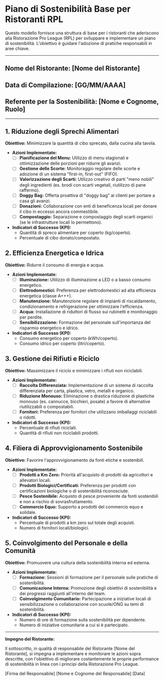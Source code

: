 # Piano di Sostenibilità Base per Ristoranti RPL

Questo modello fornisce una struttura di base per i ristoranti che aderiscono alla Ristorazione Pro League (RPL) per sviluppare e implementare un piano di sostenibilità. L'obiettivo è guidare l'adozione di pratiche responsabili in aree chiave.

---

## Nome del Ristorante: [Nome del Ristorante]
## Data di Compilazione: [GG/MM/AAAA]
## Referente per la Sostenibilità: [Nome e Cognome, Ruolo]

---

## 1. Riduzione degli Sprechi Alimentari

**Obiettivo:** Minimizzare la quantità di cibo sprecato, dalla cucina alla tavola.

*   **Azioni Implementate:**
    *   [ ] **Pianificazione del Menu:** Utilizzo di menu stagionali e ottimizzazione delle porzioni per ridurre gli avanzi.
    *   [ ] **Gestione delle Scorte:** Monitoraggio regolare delle scorte e adozione di un sistema "first-in, first-out" (FIFO).
    *   [ ] **Valorizzazione degli Scarti:** Utilizzo creativo di parti "meno nobili" degli ingredienti (es. brodi con scarti vegetali, riutilizzo di pane raffermo).
    *   [ ] **Doggy Bag:** Offerta proattiva di "doggy bag" ai clienti per portare a casa gli avanzi.
    *   [ ] **Donazioni:** Collaborazione con enti di beneficenza locali per donare il cibo in eccesso ancora commestibile.
    *   [ ] **Compostaggio:** Separazione e compostaggio degli scarti organici (se le infrastrutture locali lo permettono).

*   **Indicatori di Successo (KPI):**
    *   Quantità di spreco alimentare per coperto (kg/coperto).
    *   Percentuale di cibo donato/compostato.

## 2. Efficienza Energetica e Idrica

**Obiettivo:** Ridurre il consumo di energia e acqua.

*   **Azioni Implementate:**
    *   [ ] **Illuminazione:** Utilizzo di illuminazione a LED o a basso consumo energetico.
    *   [ ] **Elettrodomestici:** Preferenza per elettrodomestici ad alta efficienza energetica (classe A+++).
    *   [ ] **Manutenzione:** Manutenzione regolare di impianti di riscaldamento, condizionamento e refrigerazione per ottimizzare l'efficienza.
    *   [ ] **Acqua:** Installazione di riduttori di flusso sui rubinetti e monitoraggio per perdite.
    *   [ ] **Sensibilizzazione:** Formazione del personale sull'importanza del risparmio energetico e idrico.

*   **Indicatori di Successo (KPI):**
    *   Consumo energetico per coperto (kWh/coperto).
    *   Consumo idrico per coperto (litri/coperto).

## 3. Gestione dei Rifiuti e Riciclo

**Obiettivo:** Massimizzare il riciclo e minimizzare i rifiuti non riciclabili.

*   **Azioni Implementate:**
    *   [ ] **Raccolta Differenziata:** Implementazione di un sistema di raccolta differenziata per carta, plastica, vetro, metalli e organico.
    *   [ ] **Riduzione Monouso:** Eliminazione o drastica riduzione di plastiche monouso (es. cannucce, bicchieri, posate) a favore di alternative riutilizzabili o compostabili.
    *   [ ] **Fornitori:** Preferenza per fornitori che utilizzano imballaggi riciclabili o ridotti.

*   **Indicatori di Successo (KPI):**
    *   Percentuale di rifiuti riciclati.
    *   Quantità di rifiuti non riciclabili prodotti.

## 4. Filiera di Approvvigionamento Sostenibile

**Obiettivo:** Favorire l'approvvigionamento da fonti etiche e sostenibili.

*   **Azioni Implementate:**
    *   [ ] **Prodotti a Km Zero:** Priorità all'acquisto di prodotti da agricoltori e allevatori locali.
    *   [ ] **Prodotti Biologici/Certificati:** Preferenza per prodotti con certificazioni biologiche o di sostenibilità riconosciute.
    *   [ ] **Pesce Sostenibile:** Acquisto di pesce proveniente da fonti sostenibili e non a rischio di sovrasfruttamento.
    *   [ ] **Commercio Equo:** Supporto a prodotti del commercio equo e solidale.

*   **Indicatori di Successo (KPI):**
    *   Percentuale di prodotti a km zero sul totale degli acquisti.
    *   Numero di fornitori locali/biologici.

## 5. Coinvolgimento del Personale e della Comunità

**Obiettivo:** Promuovere una cultura della sostenibilità interna ed esterna.

*   **Azioni Implementate:**
    *   [ ] **Formazione:** Sessioni di formazione per il personale sulle pratiche di sostenibilità.
    *   [ ] **Comunicazione Interna:** Promozione degli obiettivi di sostenibilità e dei progressi raggiunti all'interno del team.
    *   [ ] **Coinvolgimento Comunitario:** Partecipazione a iniziative locali di sensibilizzazione o collaborazione con scuole/ONG su temi di sostenibilità.

*   **Indicatori di Successo (KPI):**
    *   Numero di ore di formazione sulla sostenibilità per dipendente.
    *   Numero di iniziative comunitarie a cui si è partecipato.

---

**Impegno del Ristorante:**

Il sottoscritto, in qualità di responsabile del Ristorante [Nome del Ristorante], si impegna a implementare e monitorare le azioni sopra descritte, con l'obiettivo di migliorare costantemente le proprie performance di sostenibilità in linea con i principi della Ristorazione Pro League.

[Firma del Responsabile]
[Nome e Cognome del Responsabile]
[Data]
